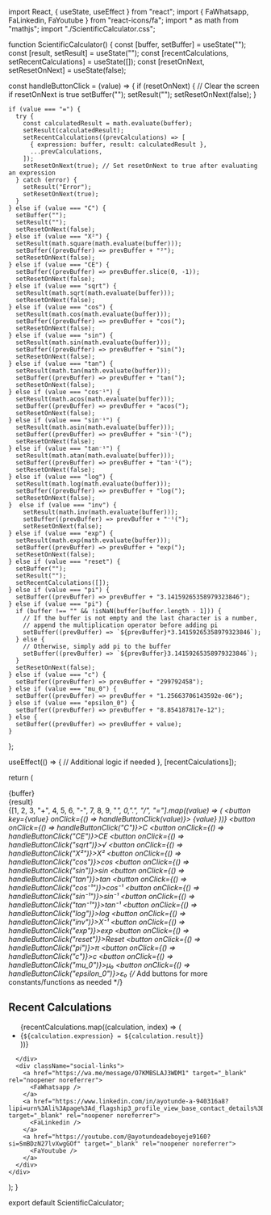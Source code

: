 import React, { useState, useEffect } from "react";
import { FaWhatsapp, FaLinkedin, FaYoutube } from "react-icons/fa";
import * as math from "mathjs";
import "./ScientificCalculator.css";

function ScientificCalculator() {
  const [buffer, setBuffer] = useState("");
  const [result, setResult] = useState("");
  const [recentCalculations, setRecentCalculations] = useState([]);
  const [resetOnNext, setResetOnNext] = useState(false);

  const handleButtonClick = (value) => {
    if (resetOnNext) {
      // Clear the screen if resetOnNext is true
      setBuffer("");
      setResult("");
      setResetOnNext(false);
    }

    if (value === "=") {
      try {
        const calculatedResult = math.evaluate(buffer);
        setResult(calculatedResult);
        setRecentCalculations((prevCalculations) => [
          { expression: buffer, result: calculatedResult },
          ...prevCalculations,
        ]);
        setResetOnNext(true); // Set resetOnNext to true after evaluating an expression
      } catch (error) {
        setResult("Error");
        setResetOnNext(true);
      }
    } else if (value === "C") {
      setBuffer("");
      setResult("");
      setResetOnNext(false);
    } else if (value === "X²") {
      setResult(math.square(math.evaluate(buffer)));
      setBuffer((prevBuffer) => prevBuffer + "²");
      setResetOnNext(false);
    } else if (value === "CE") {
      setBuffer((prevBuffer) => prevBuffer.slice(0, -1));
      setResetOnNext(false);
    } else if (value === "sqrt") {
      setResult(math.sqrt(math.evaluate(buffer)));
      setResetOnNext(false);
    } else if (value === "cos") {
      setResult(math.cos(math.evaluate(buffer)));
      setBuffer((prevBuffer) => prevBuffer + "cos(");
      setResetOnNext(false);
    } else if (value === "sin") {
      setResult(math.sin(math.evaluate(buffer)));
      setBuffer((prevBuffer) => prevBuffer + "sin(");
      setResetOnNext(false);
    } else if (value === "tan") {
      setResult(math.tan(math.evaluate(buffer)));
      setBuffer((prevBuffer) => prevBuffer + "tan(");
      setResetOnNext(false);
    } else if (value === "cos⁻¹") {
      setResult(math.acos(math.evaluate(buffer)));
      setBuffer((prevBuffer) => prevBuffer + "acos(");
      setResetOnNext(false);
    } else if (value === "sin⁻¹") {
      setResult(math.asin(math.evaluate(buffer)));
      setBuffer((prevBuffer) => prevBuffer + "sin⁻¹(");
      setResetOnNext(false);
    } else if (value === "tan⁻¹") {
      setResult(math.atan(math.evaluate(buffer)));
      setBuffer((prevBuffer) => prevBuffer + "tan⁻¹(");
      setResetOnNext(false);
    } else if (value === "log") {
      setResult(math.log(math.evaluate(buffer)));
      setBuffer((prevBuffer) => prevBuffer + "log(");
      setResetOnNext(false);
    }  else if (value === "inv") {
        setResult(math.inv(math.evaluate(buffer)));
        setBuffer((prevBuffer) => prevBuffer + "⁻¹(");
        setResetOnNext(false);
    } else if (value === "exp") {
      setResult(math.exp(math.evaluate(buffer)));
      setBuffer((prevBuffer) => prevBuffer + "exp(");
      setResetOnNext(false);
    } else if (value === "reset") {
      setBuffer("");
      setResult("");
      setRecentCalculations([]);
    } else if (value === "pi") {
      setBuffer((prevBuffer) => prevBuffer + "3.14159265358979323846");
    } else if (value === "pi") {
      if (buffer !== "" && !isNaN(buffer[buffer.length - 1])) {
        // If the buffer is not empty and the last character is a number,
        // append the multiplication operator before adding pi
        setBuffer((prevBuffer) => `${prevBuffer}*3.14159265358979323846`);
      } else {
        // Otherwise, simply add pi to the buffer
        setBuffer((prevBuffer) => `${prevBuffer}3.14159265358979323846`);
      }
      setResetOnNext(false);
    } else if (value === "c") {
      setBuffer((prevBuffer) => prevBuffer + "299792458");
    } else if (value === "mu_0") {
      setBuffer((prevBuffer) => prevBuffer + "1.25663706143592e-06");
    } else if (value === "epsilon_0") {
      setBuffer((prevBuffer) => prevBuffer + "8.854187817e-12");
    } else {
      setBuffer((prevBuffer) => prevBuffer + value);
    }
  };

  useEffect(() => {
    // Additional logic if needed
  }, [recentCalculations]);

  return (
    <div className="scientific-calculator">
      <div className="display">
        <div className="buffer">{buffer}</div>
        <div className="result">{result}</div>
      </div>
      <div className="buttons">
        {[1, 2, 3, "+", 4, 5, 6, "-", 7, 8, 9, "*", 0,".", "/", "="].map((value) => (
          <button key={value} onClick={() => handleButtonClick(value)}>
            {value}
          </button>
        ))}
        <button onClick={() => handleButtonClick("C")}>C</button>
        <button onClick={() => handleButtonClick("CE")}>CE</button>
        <button onClick={() => handleButtonClick("sqrt")}>√</button>
        <button onClick={() => handleButtonClick("X²")}>X²</button>
        <button onClick={() => handleButtonClick("cos")}>cos</button>
        <button onClick={() => handleButtonClick("sin")}>sin</button>
        <button onClick={() => handleButtonClick("tan")}>tan</button>
        <button onClick={() => handleButtonClick("cos⁻¹")}>cos⁻¹</button>
        <button onClick={() => handleButtonClick("sin⁻¹")}>sin⁻¹</button>
        <button onClick={() => handleButtonClick("tan⁻¹")}>tan⁻¹</button>
        <button onClick={() => handleButtonClick("log")}>log</button>
        <button onClick={() => handleButtonClick("inv")}>X⁻¹</button>
        <button onClick={() => handleButtonClick("exp")}>exp</button>
        <button onClick={() => handleButtonClick("reset")}>Reset</button>
        <button onClick={() => handleButtonClick("pi")}>π</button>
        <button onClick={() => handleButtonClick("c")}>c</button>
        <button onClick={() => handleButtonClick("mu_0")}>μ₀</button>
        <button onClick={() => handleButtonClick("epsilon_0")}>ε₀</button>
        {/* Add buttons for more constants/functions as needed */}
      </div>
      <div className="recent-calculations">
        <h2>Recent Calculations</h2>
        <ul>
          {recentCalculations.map((calculation, index) => (
            <li key={index}>{`${calculation.expression} = ${calculation.result}`}</li>
          ))}
          </ul>

      </div>
      <div className="social-links">
        <a href="https://wa.me/message/O7KMBSLAJ3WDM1" target="_blank" rel="noopener noreferrer">
          <FaWhatsapp />
        </a>
        <a href="https://www.linkedin.com/in/ayotunde-a-940316a8?lipi=urn%3Ali%3Apage%3Ad_flagship3_profile_view_base_contact_details%3BXIzfOmLrQI6TokQBF2ax2g%3D%3D" target="_blank" rel="noopener noreferrer">
          <FaLinkedin />
        </a>
        <a href="https://youtube.com/@ayotundeadeboyeje9160?si=SmBDzN27lvXwgGOf" target="_blank" rel="noopener noreferrer">
          <FaYoutube />
        </a>
      </div>
    </div>
  );
}

export default ScientificCalculator;

